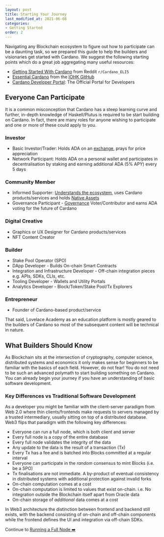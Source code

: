 ```yaml
---
layout: post
title: Starting Your Journey
last_modified_at: 2021-06-08
categories:
- Getting Started
order: 2
---
```


Navigating any Blockchain ecosystem to figure out how to participate can be a daunting task, so we prepared this guide to help the builders and visionaries get started with Cardano. We suggest the following starting points which do a great job aggregating many useful resources:
- [Getting Started With Cardano](https://www.reddit.com/r/Cardano_ELI5/wiki/index#wiki_getting_started_with_cardano) from Reddit `r/Cardano_ELI5`
- [Essential Cardano](https://github.com/input-output-hk/essential-cardano/blob/main/essential-cardano-list.md) from the [IOHK GitHub](https://github.com/input-output-hk)
- [Cardano Developer Portal](https://developers.cardano.org/): The Official Portal for Developers

## Everyone Can Participate
It is a common misconception that Cardano has a steep learning curve and further, in-depth knowledge of Haskell/Plutus is required to be start building on Cardano. In fact, there are many roles for anyone wishing to participate and one or more of these could apply to you. 

### Investor
- Basic Investor/Trader: Holds ADA on an [exchange](https://coinmarketcap.com/currencies/cardano/markets/), prays for price appreciation 
- Network Participant: Holds ADA on a personal wallet and participates in decentralisation by staking and earning additional ADA (5% APY) every 5 days

### Community Member
- Informed Supporter: [Understands the ecosystem](https://github.com/input-output-hk/essential-cardano/blob/main/essential-cardano-list.md), uses Cardano products/services and holds [Native Assets](https://cnft.io/)
- Governance Participant - [Governance](https://cardano.org/governance/) Voter/Contributor and earns ADA voting for the future of Cardano

### Digital Creative
- Graphics or UX Designer for Cardano products/services
- NFT Content Creator 

### Builder
- Stake Pool Operator (SPO)
- DApp Developer - Builds On-chain Smart Contracts
- Integration and Infrastructure Developer - Off-chain integration pieces e.g. APIs, SDKs, CLIs, etc.
- Tooling Developer - Wallets and Utility Portals
- Analytics Developer - Block/Token/Stake Pool/Tx Explorers 

### Entrepreneur
- Founder of Cardano-based product/service

That said, Lovelace Academy as an education platform is mostly geared to the builders of Cardano so most of the subsequent content will be technical in nature. 

## What Builders Should Know
As Blockchain sits at the intersection of cryptography, computer science, distributed systems and economics it only makes sense for beginners to be familiar with the basics of each field. However, do not fear! You do not need to be such an advanced polymath to start building something on Cardano. You can already begin your journey if you have an understanding of basic software development.

### Key Differences vs Traditional Software Development
As a developer you might be familiar with the client-server paradigm from Web 2.0 where thin clients/frontends make requests to servers managed by a trusted intermediary, usually sitting on top of a distributed database. Web3 flips that paradigm with the following key differences:

- Everyone can run a full node, which is both client and server
- Every full node is a copy of the entire database
- Every full node validates the integrity of the data
- Any update to the data is the result of a transaction (Tx)
- Every Tx has a fee and is batched into Blocks committed at a regular interval
- Everyone can participate in the _random_ consensus to mint Blocks (i.e. be a SPO)
- Tx finalisations are not immediate. A by-product of eventual consistency in distributed systems with additional protection against invalid forks
- On-chain computation comes at a cost
- On-chain computation is limited to values that exist on-chain. i.e. No integration outside the Blockchain itself apart from Oracle data
- On-chain storage of _additional_ data comes at a cost

In Web3 architecture the distinction between frontend and backend still exists, with the backend consisting of on-chain and off-chain components while the frontend defines the UI and integration via off-chain SDKs.

Continue to [Running a Full Node ➡️](https://learn.lovelace.academy/getting-started/running-a-full-node/)